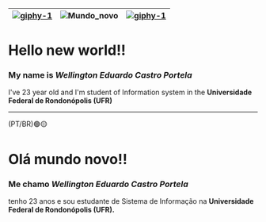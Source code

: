 |<a href="https://imgbb.com/"><img src="https://i.ibb.co/R4vyGM5/giphy-1.gif" alt="giphy-1" border="0"></a>|![Mundo_novo](https://media2.giphy.com/media/3ohs7Sjl26eSQjem3K/giphy.gif?cid=ecf05e47ov8ewnyzqd5sdmv7x5vzztlv0f1u5kqtyywuy5k0&rid=giphy.gif&ct=g)|<a href="https://imgbb.com/"><img src="https://i.ibb.co/R4vyGM5/giphy-1.gif" alt="giphy-1" border="0"></a> |
|-|--------------------------------------------------------------------------------------------------------------------------------------------------|-|

# Hello new world!!

### My name is _Wellington Eduardo Castro Portela_  
I've 23 year old and I'm student of Information system in the **Universidade Federal de Rondonópolis (UFR)**  
___

(PT/BR)🟢🟡
# Olá mundo novo!!

### Me chamo _Wellington Eduardo Castro Portela_  
tenho 23 anos e sou estudante de Sistema de Informação na **Universidade Federal de Rondonópolis (UFR).**




